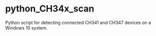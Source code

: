 # python_CH34x_scan
Python script for detecting connected CH341 and CH347 devices on a Windows 10 system.
